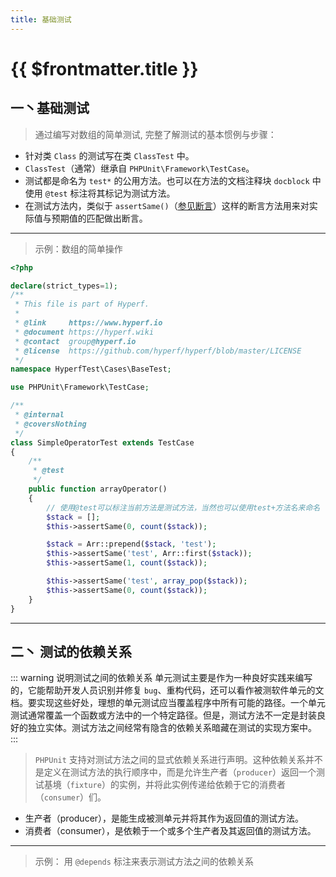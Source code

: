 ```yaml
---
title: 基础测试
---
```


# {{ $frontmatter.title }}

## 一丶基础测试

> 通过编写对数组的简单测试, 完整了解测试的基本惯例与步骤：

- 针对类 `Class` 的测试写在类 `ClassTest` 中。
- `ClassTest`（通常）继承自 `PHPUnit\Framework\TestCase`。
- 测试都是命名为 `test*` 的公用方法。也可以在方法的文档注释块 `docblock` 中使用 `@test` 标注将其标记为测试方法。
- 在测试方法内，类似于 `assertSame()`（[参见断言](mock.md)）这样的断言方法用来对实际值与预期值的匹配做出断言。

---

> 示例：数组的简单操作

```php
<?php

declare(strict_types=1);
/**
 * This file is part of Hyperf.
 *
 * @link     https://www.hyperf.io
 * @document https://hyperf.wiki
 * @contact  group@hyperf.io
 * @license  https://github.com/hyperf/hyperf/blob/master/LICENSE
 */
namespace HyperfTest\Cases\BaseTest;

use PHPUnit\Framework\TestCase;

/**
 * @internal
 * @coversNothing
 */
class SimpleOperatorTest extends TestCase
{
    /**
     * @test
     */
    public function arrayOperator()
    {
        // 使用@test可以标注当前方法是测试方法，当然也可以使用test+方法名来命名
        $stack = [];
        $this->assertSame(0, count($stack));

        $stack = Arr::prepend($stack, 'test');
        $this->assertSame('test', Arr::first($stack));
        $this->assertSame(1, count($stack));

        $this->assertSame('test', array_pop($stack));
        $this->assertSame(0, count($stack));
    }
}

```

---

## 二丶 测试的依赖关系

::: warning 说明测试之间的依赖关系
单元测试主要是作为一种良好实践来编写的，它能帮助开发人员识别并修复 `bug`、重构代码，还可以看作被测软件单元的文档。要实现这些好处，理想的单元测试应当覆盖程序中所有可能的路径。一个单元测试通常覆盖一个函数或方法中的一个特定路径。但是，测试方法不一定是封装良好的独立实体。测试方法之间经常有隐含的依赖关系暗藏在测试的实现方案中。
:::

> `PHPUnit` 支持对测试方法之间的显式依赖关系进行声明。这种依赖关系并不是定义在测试方法的执行顺序中，而是允许生产者（`producer`）返回一个测试基境（`fixture`）的实例，并将此实例传递给依赖于它的消费者（`consumer`）们。
- 生产者（producer），是能生成被测单元并将其作为返回值的测试方法。
- 消费者（consumer），是依赖于一个或多个生产者及其返回值的测试方法。

---

> 示例： 用 `@depends` 标注来表示测试方法之间的依赖关系

